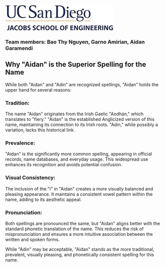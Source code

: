 ![logo](/images/logo.jpg)
### Team members: Bao Thy Nguyen, Garno Amirian, Aidan Garamendi 
## Why "Aidan" is the Superior Spelling for the Name

While both "Aidan" and "Adin" are recognized spellings, "Aidan" holds the upper hand for several reasons:

### Tradition: 
The name "Aidan" originates from the Irish Gaelic "Aodhán," which translates to "fiery." "Aidan" is the established Anglicized version of this name, maintaining its connection to its Irish roots. "Adin," while possibly a variation, lacks this historical link.

### Prevalence: 
"Aidan" is the significantly more common spelling, appearing in official records, name databases, and everyday usage. This widespread use enhances its recognition and avoids potential confusion.

### Visual Consistency: 
The inclusion of the "i" in "Aidan" creates a more visually balanced and pleasing appearance. It maintains a consistent vowel pattern within the name, adding to its aesthetic appeal.

###  Pronunciation: 
Both spellings are pronounced the same, but "Aidan" aligns better with the standard phonetic translation of the name. This reduces the risk of mispronunciation and ensures a more intuitive association between the written and spoken forms.

While "Adin" may be acceptable, "Aidan" stands as the more traditional, prevalent, visually pleasing, and phonetically consistent spelling for this name.
